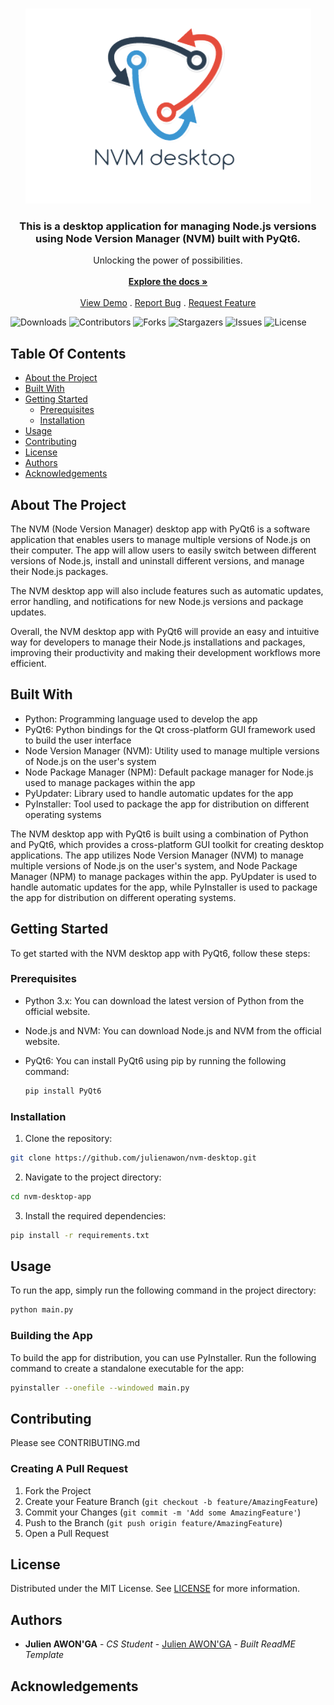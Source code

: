 <br/>
<p align="center">
  <a href="https://github.com/julienawon/nvm-desktop">
    <img src="./logo.png" alt="Logo" >
  </a>

  <h3 align="center">This is a desktop application for managing Node.js versions using Node Version Manager (NVM) built with PyQt6.</h3>

  <p align="center">
    Unlocking the power of possibilities.
    <br/>
    <br/>
    <a href="https://github.com/julienawon/nvm-desktop"><strong>Explore the docs »</strong></a>
    <br/>
    <br/>
    <a href="https://github.com/julienawon/nvm-desktop">View Demo</a>
    .
    <a href="https://github.com/julienawon/nvm-desktop/issues">Report Bug</a>
    .
    <a href="https://github.com/julienawon/nvm-desktop/issues">Request Feature</a>
  </p>
</p>

![Downloads](https://img.shields.io/github/downloads/julienawon/nvm-desktop/total) ![Contributors](https://img.shields.io/github/contributors/julienawon/nvm-desktop?color=dark-green) ![Forks](https://img.shields.io/github/forks/julienawon/nvm-desktop?style=social) ![Stargazers](https://img.shields.io/github/stars/julienawon/nvm-desktop?style=social) ![Issues](https://img.shields.io/github/issues/julienawon/nvm-desktop) ![License](https://img.shields.io/github/license/julienawon/nvm-desktop) 

## Table Of Contents

* [About the Project](#about-the-project)
* [Built With](#built-with)
* [Getting Started](#getting-started)
  * [Prerequisites](#prerequisites)
  * [Installation](#installation)
* [Usage](#usage)
* [Contributing](#contributing)
* [License](#license)
* [Authors](#authors)
* [Acknowledgements](#acknowledgements)

## About The Project


The NVM (Node Version Manager) desktop app with PyQt6 is a software application that enables users to manage multiple versions of Node.js on their computer. The app will allow users to easily switch between different versions of Node.js, install and uninstall different versions, and manage their Node.js packages.

The NVM desktop app will also include features such as automatic updates, error handling, and notifications for new Node.js versions and package updates.

Overall, the NVM desktop app with PyQt6 will provide an easy and intuitive way for developers to manage their Node.js installations and packages, improving their productivity and making their development workflows more efficient.

## Built With

- Python: Programming language used to develop the app
- PyQt6: Python bindings for the Qt cross-platform GUI framework used to build the user interface
- Node Version Manager (NVM): Utility used to manage multiple versions of Node.js on the user's system
- Node Package Manager (NPM): Default package manager for Node.js used to manage packages within the app
- PyUpdater: Library used to handle automatic updates for the app
- PyInstaller: Tool used to package the app for distribution on different operating systems

The NVM desktop app with PyQt6 is built using a combination of Python and PyQt6, which provides a cross-platform GUI toolkit for creating desktop applications. The app utilizes Node Version Manager (NVM) to manage multiple versions of Node.js on the user's system, and Node Package Manager (NPM) to manage packages within the app. PyUpdater is used to handle automatic updates for the app, while PyInstaller is used to package the app for distribution on different operating systems.


## Getting Started

To get started with the NVM desktop app with PyQt6, follow these steps:

### Prerequisites

- Python 3.x: You can download the latest version of Python from the official website.

- Node.js and NVM: You can download Node.js and NVM from the official website.

- PyQt6: You can install PyQt6 using pip by running the following 
    command:
     ```sh
     pip install PyQt6
     ```

### Installation

1. Clone the repository:
```sh
git clone https://github.com/julienawon/nvm-desktop.git
```

2. Navigate to the project directory:

```sh
cd nvm-desktop-app
```

3. Install the required dependencies:

```sh
pip install -r requirements.txt
```


## Usage

To run the app, simply run the following command in the project directory:

```sh
python main.py
```

### Building the App
To build the app for distribution, you can use PyInstaller. Run the following command to create a standalone executable for the app:

```sh
pyinstaller --onefile --windowed main.py
```

## Contributing
Please see CONTRIBUTING.md


### Creating A Pull Request

1. Fork the Project
2. Create your Feature Branch (`git checkout -b feature/AmazingFeature`)
3. Commit your Changes (`git commit -m 'Add some AmazingFeature'`)
4. Push to the Branch (`git push origin feature/AmazingFeature`)
5. Open a Pull Request

## License

Distributed under the MIT License. See [LICENSE](https://github.com/julienawon/nvm-desktop/blob/main/LICENSE.md) for more information.

## Authors

* **Julien AWON'GA** - *CS Student* - [Julien AWON'GA](https://github.com/julienawon) - *Built ReadME Template*

## Acknowledgements
